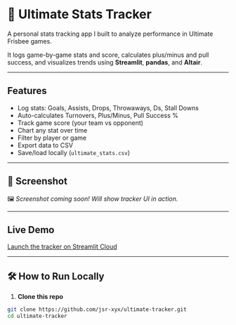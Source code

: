 # 🥏 Ultimate Stats Tracker

A personal stats tracking app I built to analyze performance in Ultimate Frisbee games.

It logs game-by-game stats and score, calculates plus/minus and pull success, and visualizes trends using **Streamlit**, **pandas**, and **Altair**.

---

## Features

- Log stats: Goals, Assists, Drops, Throwaways, Ds, Stall Downs
- Auto-calculates Turnovers, Plus/Minus, Pull Success %
- Track game score (your team vs opponent)
- Chart any stat over time
- Filter by player or game
- Export data to CSV
- Save/load locally (`ultimate_stats.csv`)

---

## 📸 Screenshot

🖼️ *Screenshot coming soon! Will show tracker UI in action.*

---

## Live Demo

[Launch the tracker on Streamlit Cloud](https://yunxuan-portfolio.streamlit.app)

---

## 🛠 How to Run Locally

1. **Clone this repo**

```bash
git clone https://github.com/jsr-xyx/ultimate-tracker.git
cd ultimate-tracker
